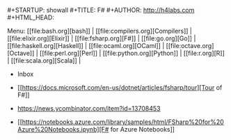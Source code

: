 #+STARTUP: showall
#+TITLE: F#
#+AUTHOR: http://h4labs.com
#+HTML_HEAD: <link rel="stylesheet" type="text/css" href="/resources/css/myorg.css" />

Menu: [[file:bash.org][bash]] | [[file:compilers.org][Compilers]] | [[file:elixir.org][Elixir]] | [[file:fsharp.org][F#]] | [[file:go.org][Go]] | [[file:haskell.org][Haskell]] | [[file:ocaml.org][OCaml]] |  [[file:octave.org][Octave]] | [[file:perl.org][Perl]] | [[file:python.org][Python]] | [[file:r.org][R]] | [[file:scala.org][Scala]] | 


* Inbox
+ [[https://docs.microsoft.com/en-us/dotnet/articles/fsharp/tour][Tour of F#]]
 - https://news.ycombinator.com/item?id=13708453
 + [[https://notebooks.azure.com/library/samples/html/FSharp%20for%20Azure%20Notebooks.ipynb][F# for Azure Notebooks]]
 

